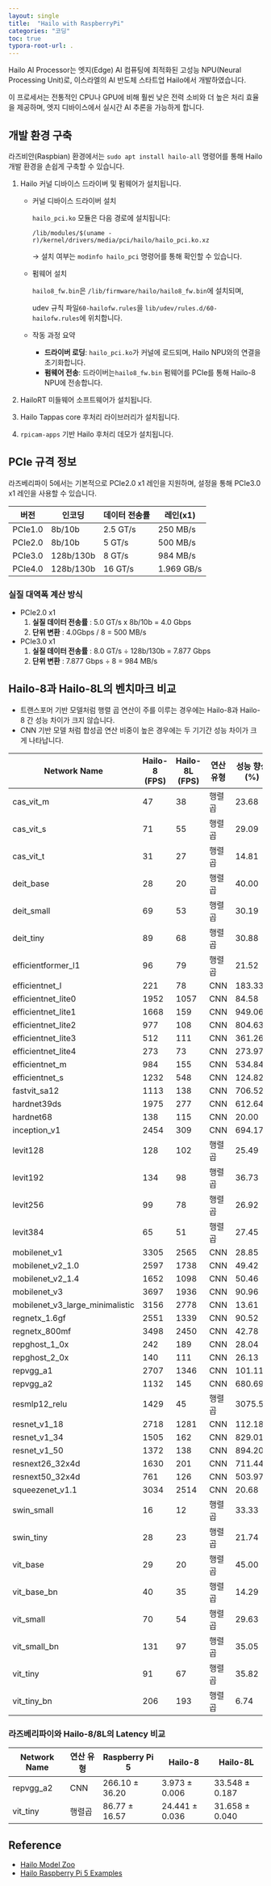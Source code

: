 ```yaml
---
layout: single
title:  "Hailo with RaspberryPi"
categories: "코딩"
toc: true
typora-root-url: .
---
```


Hailo AI Processor는 엣지(Edge) AI 컴퓨팅에 최적화된 고성능 NPU(Neural Processing Unit)로, 이스라엘의 AI 반도체 스타트업 Hailo에서 개발하였습니다. 

이 프로세서는 전통적인 CPU나 GPU에 비해 훨씬 낮은 전력 소비와 더 높은 처리 효율을 제공하며, 엣지 디바이스에서 실시간 AI 추론을 가능하게 합니다.

## 개발 환경 구축 

라즈비안(Raspbian) 환경에서는 `sudo apt install hailo-all` 명령어를 통해 Hailo 개발 환경을 손쉽게 구축할 수 있습니다. 

1. Hailo 커널 디바이스 드라이버 및 펌웨어가 설치됩니다. 

   - 커널 디바이스 드라이버 설치 
     
     `hailo_pci.ko` 모듈은 다음 경로에 설치됩니다: 
     
     `/lib/modules/$(uname -r)/kernel/drivers/media/pci/hailo/hailo_pci.ko.xz` 
     
     $\rightarrow$ 설치 여부는 `modinfo hailo_pci` 명령어를 통해 확인할 수 있습니다. 
     
   - 펌웨어 설치 
     
     `hailo8_fw.bin`은 `/lib/firmware/hailo/hailo8_fw.bin`에 설치되며,
     
     udev 규칙 파일`60-hailofw.rules`을 `lib/udev/rules.d/60-hailofw.rules`에 위치합니다. 
     
   - 작동 과정 요약 
     - **드라이버 로딩**: `hailo_pci.ko`가 커널에 로드되며, Hailo NPU와의 연결을 초기화합니다. 
     - **펌웨어 전송**: 드라이버는`hailo8_fw.bin`  펌웨어를 PCIe를 통해 Hailo-8 NPU에 전송합니다. 

2. HailoRT 미들웨어 소프트웨어가 설치됩니다. 

3. Hailo Tappas core 후처리 라이브러리가 설치됩니다.

4. `rpicam-apps` 기반 Hailo 후처리 데모가 설치됩니다. 

## PCIe 규격 정보 

라즈베리파이 5에서는 기본적으로 PCIe2.0 x1 레인을 지원하며, 설정을 통해 PCIe3.0 x1 레인을 사용할 수 있습니다. 

| 버전 | 인코딩 | 데이터 전송률 | 레인(x1) |
| --- | --- | --- | --- |
| PCIe1.0 | 8b/10b | 2.5 GT/s | 250 MB/s |
| PCIe2.0 | 8b/10b | 5 GT/s | 500 MB/s |
| PCIe3.0 | 128b/130b | 8 GT/s | 984 MB/s |
| PCIe4.0 | 128b/130b | 16 GT/s | 1.969 GB/s |

### 실질 대역폭 계산 방식 

- PCIe2.0 x1
  1. **실질 데이터 전송률** : 5.0 GT/s x 8b/10b = 4.0 Gbps 
  2. **단위 변환** : 4.0Gbps / 8 = 500 MB/s 
- PCIe3.0 x1
  1. **실질 데이터 전송률** : 8.0 GT/s $\div$ 128b/130b = 7.877 Gbps 
  2. **단위 변환** : 7.877 Gbps $\div$ 8 = 984 MB/s

## Hailo-8과 Hailo-8L의 벤치마크 비교 

- 트랜스포머 기반 모델처럼 행렬 곱 연산이 주를 이루는 경우에는 Hailo-8과 Hailo-8 간 성능 차이가 크지 않습니다. 
- CNN 기반 모델 처럼 합성곱 연산 비중이 높은 경우에는 두 기기간 성능 차이가 크게 나타납니다. 

| Network Name             | Hailo-8 (FPS) | Hailo-8L (FPS) | 연산 유형 | 성능 향상 (%) |
|--------------------------|---------------|----------------|-----------|---------------|
| cas_vit_m                | 47            | 38             | 행렬곱    | 23.68         |
| cas_vit_s                | 71            | 55             | 행렬곱    | 29.09         |
| cas_vit_t                | 31            | 27             | 행렬곱    | 14.81         |
| deit_base                | 28            | 20             | 행렬곱    | 40.00         |
| deit_small               | 69            | 53             | 행렬곱    | 30.19         |
| deit_tiny                | 89            | 68             | 행렬곱    | 30.88         |
| efficientformer_l1       | 96            | 79             | 행렬곱    | 21.52         |
| efficientnet_l           | 221           | 78             | CNN       | 183.33        |
| efficientnet_lite0       | 1952          | 1057           | CNN       | 84.58         |
| efficientnet_lite1       | 1668          | 159            | CNN       | 949.06        |
| efficientnet_lite2       | 977           | 108            | CNN       | 804.63        |
| efficientnet_lite3       | 512           | 111            | CNN       | 361.26        |
| efficientnet_lite4       | 273           | 73             | CNN       | 273.97        |
| efficientnet_m           | 984           | 155            | CNN       | 534.84        |
| efficientnet_s           | 1232          | 548            | CNN       | 124.82        |
| fastvit_sa12             | 1113          | 138            | CNN       | 706.52        |
| hardnet39ds              | 1975          | 277            | CNN       | 612.64        |
| hardnet68                | 138           | 115            | CNN       | 20.00         |
| inception_v1             | 2454          | 309            | CNN       | 694.17        |
| levit128                 | 128           | 102            | 행렬곱    | 25.49         |
| levit192                 | 134           | 98             | 행렬곱    | 36.73         |
| levit256                 | 99            | 78             | 행렬곱    | 26.92         |
| levit384                 | 65            | 51             | 행렬곱    | 27.45         |
| mobilenet_v1             | 3305          | 2565           | CNN       | 28.85         |
| mobilenet_v2_1.0         | 2597          | 1738           | CNN       | 49.42         |
| mobilenet_v2_1.4         | 1652          | 1098           | CNN       | 50.46         |
| mobilenet_v3             | 3697          | 1936           | CNN       | 90.96         |
| mobilenet_v3_large_minimalistic | 3156          | 2778           | CNN       | 13.61         |
| regnetx_1.6gf            | 2551          | 1339           | CNN       | 90.52         |
| regnetx_800mf            | 3498          | 2450           | CNN       | 42.78         |
| repghost_1_0x            | 242           | 189            | CNN       | 28.04         |
| repghost_2_0x            | 140           | 111            | CNN       | 26.13         |
| repvgg_a1                | 2707          | 1346           | CNN       | 101.11        |
| repvgg_a2                | 1132          | 145            | CNN       | 680.69        |
| resmlp12_relu            | 1429          | 45             | 행렬곱    | 3075.56       |
| resnet_v1_18             | 2718          | 1281           | CNN       | 112.18        |
| resnet_v1_34             | 1505          | 162            | CNN       | 829.01        |
| resnet_v1_50             | 1372          | 138            | CNN       | 894.20        |
| resnext26_32x4d          | 1630          | 201            | CNN       | 711.44        |
| resnext50_32x4d          | 761           | 126            | CNN       | 503.97        |
| squeezenet_v1.1          | 3034          | 2514           | CNN       | 20.68         |
| swin_small               | 16            | 12             | 행렬곱    | 33.33         |
| swin_tiny                | 28            | 23             | 행렬곱    | 21.74         |
| vit_base                 | 29            | 20             | 행렬곱    | 45.00         |
| vit_base_bn              | 40            | 35             | 행렬곱    | 14.29         |
| vit_small                | 70            | 54             | 행렬곱    | 29.63         |
| vit_small_bn             | 131           | 97             | 행렬곱    | 35.05         |
| vit_tiny                 | 91            | 67             | 행렬곱    | 35.82         |
| vit_tiny_bn              | 206           | 193            | 행렬곱    | 6.74          |

### 라즈베리파이와 Hailo-8/8L의 Latency 비교  

| Network Name | 연산 유형 |Raspberry Pi 5 | Hailo-8 | Hailo-8L |
| --- | --- | --- | --- | --- |
| repvgg_a2 | CNN |266.10 ± 36.20 | 3.973 ± 0.006 | 33.548 ± 0.187 |
| vit\_tiny | 행렬곱 | 86.77 ± 16.57 | 24.441 ± 0.036| 31.658 ± 0.040|

## Reference 

- [Hailo Model Zoo](https://github.com/hailo-ai/hailo_model_zoo)
- [Hailo Raspberry Pi 5 Examples](https://github.com/hailo-ai/hailo_model_zoo)

